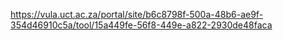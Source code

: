 https://vula.uct.ac.za/portal/site/b6c8798f-500a-48b6-ae9f-354d46910c5a/tool/15a449fe-56f8-449e-a822-2930de48faca